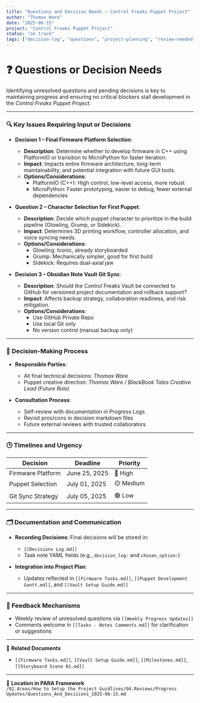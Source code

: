 ```yaml
---
title: "Questions and Decision Needs – Control Freaks Puppet Project"
author: "Thomas Ware"
date: "2025-06-15"
project: "Control Freaks Puppet Project"
status: "on track"
tags: ["decision-log", "questions", "project-planning", "review-needed"]
---
```


# ❓ Questions or Decision Needs

Identifying unresolved questions and pending decisions is key to maintaining progress and ensuring no critical blockers stall development in the *Control Freaks Puppet Project*.

---

### 🔍 Key Issues Requiring Input or Decisions

- **Decision 1 – Final Firmware Platform Selection**:
  - **Description**: Determine whether to develop firmware in C++ using PlatformIO or transition to MicroPython for faster iteration.
  - **Impact**: Impacts entire firmware architecture, long-term maintainability, and potential integration with future GUI tools.
  - **Options/Considerations**:
    - PlatformIO (C++): High control, low-level access, more robust
    - MicroPython: Faster prototyping, easier to debug, fewer external dependencies

- **Question 2 – Character Selection for First Puppet**:
  - **Description**: Decide which puppet character to prioritize in the build pipeline (Glowling, Grump, or Sidekick).
  - **Impact**: Determines 3D printing workflow, controller allocation, and voice syncing needs.
  - **Options/Considerations**:
    - Glowling: Iconic, already storyboarded
    - Grump: Mechanically simpler, good for first build
    - Sidekick: Requires dual-axial jaw

- **Decision 3 – Obsidian Note Vault Git Sync**:
  - **Description**: Should the Control Freaks Vault be connected to GitHub for versioned project documentation and rollback support?
  - **Impact**: Affects backup strategy, collaboration readiness, and risk mitigation.
  - **Options/Considerations**:
    - Use GitHub Private Repo
    - Use local Git only
    - No version control (manual backup only)

---

### 🧭 Decision-Making Process

- **Responsible Parties**:
  - All final technical decisions: *Thomas Ware*
  - Puppet creative direction: *Thomas Ware / BlackBook Tales Creative Lead (Future Role)*

- **Consultation Process**:
  - Self-review with documentation in Progress Logs
  - Revisit pros/cons in decision markdown files
  - Future external reviews with trusted collaborators

---

### 🕒 Timelines and Urgency

| Decision | Deadline | Priority |
|----------|----------|----------|
| Firmware Platform | June 25, 2025 | 🔴 High |
| Puppet Selection  | July 01, 2025 | 🟡 Medium |
| Git Sync Strategy | July 05, 2025 | 🟢 Low |

---

### 🗂️ Documentation and Communication

- **Recording Decisions**: Final decisions will be stored in:
  - `[[Decisions Log.md]]`
  - Task note YAML fields (e.g., `decision_log:` and `chosen_option:`)

- **Integration into Project Plan**:
  - Updates reflected in `[[Firmware Tasks.md]]`, `[[Puppet Development Gantt.md]]`, and `[[Vault Setup Guide.md]]`

---

### 💬 Feedback Mechanisms

- Weekly review of unresolved questions via `[[Weekly Progress Updates]]`
- Comments welcome in `[[Tasks - Notes Comments.md]]` for clarification or suggestions

---

📎 **Related Documents**  
- `[[Firmware Tasks.md]]`, `[[Vault Setup Guide.md]]`, `[[Milestones.md]]`, `[[Storyboard Scene 01.md]]`

---

📁 **Location in PARA Framework**  
`/02.Areas/How to Setup the Project Guidlines/04.Reviews/Progress Updates/Questions_And_Decisions_2025-06-15.md`
